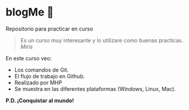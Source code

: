 # blogMe  🤩
Repositorio para practicar en curso
> Es un curso muy interesante y lo utilizare como buenas practicas.
>  *Miris*

En este curso veo:
- Los comandos de Git.
- El flujo de trabajo en Github.
- Realizado por MHP
- Se muestra en las diferentes plataformas (Windows, Linux, Mac).


**P.D. ¡Conquistar al mundo!**